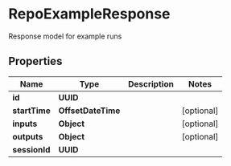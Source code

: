 

# RepoExampleResponse

Response model for example runs

## Properties

| Name | Type | Description | Notes |
|------------ | ------------- | ------------- | -------------|
|**id** | **UUID** |  |  |
|**startTime** | **OffsetDateTime** |  |  [optional] |
|**inputs** | **Object** |  |  [optional] |
|**outputs** | **Object** |  |  [optional] |
|**sessionId** | **UUID** |  |  |




